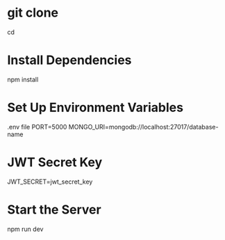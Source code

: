 # git clone <repository-url>
cd <repository-folder>

# Install Dependencies
npm install

# Set Up Environment Variables
.env file
PORT=5000
MONGO_URI=mongodb://localhost:27017/database-name

# JWT Secret Key
JWT_SECRET=jwt_secret_key

# Start the Server
npm run dev
